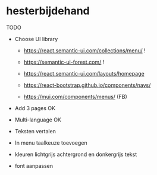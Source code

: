 # hesterbijdehand

TODO

- Choose UI library

  - https://react.semantic-ui.com/collections/menu/ !
  - https://semantic-ui-forest.com/ !
  - https://react.semantic-ui.com/layouts/homepage

  - https://react-bootstrap.github.io/components/navs/
  - https://mui.com/components/menus/ (FB)

- Add 3 pages OK
- Multi-language OK

- Teksten vertalen
- In menu taalkeuze toevoegen

- kleuren lichtgrijs achtergrond en donkergrijs tekst
- font aanpassen

